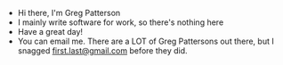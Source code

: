 - Hi there, I'm Greg Patterson
- I mainly write software for work, so there's nothing here
- Have a great day!
- You can email me. There are a LOT of Greg Pattersons out there, but I snagged first.last@gmail.com before they did.

